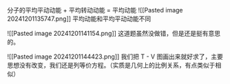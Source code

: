 分子的平均平动动能 + 平均转动动能 = 平均动能
![[Pasted image 20241201135747.png]]
平均动能和平均平动动能不同

![[Pasted image 20241201141154.png]]
这道题虽然没做错，但是还是挺有意思的。

![[Pasted image 20241201144423.png]]
我们把 T - V 图画出来就好求了，主要思想没有改变，我们还是列等价方程。（实质是几何上的比例关系，有点类似于相似）
